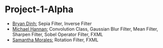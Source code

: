 # Project-1-Alpha
- [Bryan Dinh:](https://github.com/bpmryandinh) Sepia Filter, Inverse Filter  
- [Michael Hannan:](https://github.com/bkmcoding) Convolution Class, Gaussian Blur Filter, Mean Filter, Sharpen Filter, Sobel Operator Filter, FXML  
- [Samantha Morales:](https://github.com/TxtrisSammi) Rotation Filter, FXML
